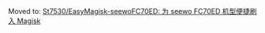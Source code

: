 Moved to: [St7530/EasyMagisk-seewoFC70ED: 为 seewo FC70ED 机型便捷刷入 Magisk](https://github.com/St7530/EasyMagisk-seewoFC70ED)